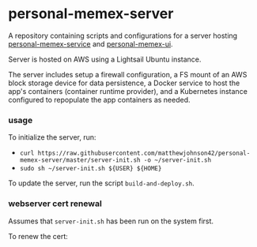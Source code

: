 # personal-memex-server
A repository containing scripts and configurations for a server hosting [personal-memex-service](https://github.com/matthewjohnson42/personal-memex-service) and [personal-memex-ui](https://github.com/matthewjohnson42/personal-memex-ui).

Server is hosted on AWS using a Lightsail Ubuntu instance.

The server includes setup a firewall configuration, a FS mount of an AWS block storage device for data persistence, a Docker service to host the app's containers (container runtime provider), and a Kubernetes instance configured to repopulate the app containers as needed.

### usage

To initialize the server, run:

* `curl https://raw.githubusercontent.com/matthewjohnson42/personal-memex-server/master/server-init.sh -o ~/server-init.sh`
* `sudo sh ~/server-init.sh ${USER} ${HOME}`

To update the server, run the script `build-and-deploy.sh`.

### webserver cert renewal

Assumes that `server-init.sh` has been run on the system first.

To renew the cert:

